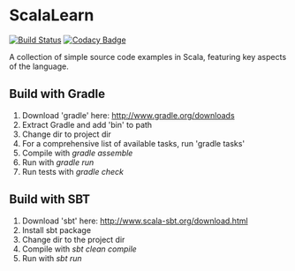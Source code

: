 # ScalaLearn

[![Build Status](https://travis-ci.com/guildenstern70/ScalaLearn.svg?branch=master)](https://travis-ci.com/guildenstern70/ScalaLearn)
[![Codacy Badge](https://app.codacy.com/project/badge/Grade/8fdfd071d50a419f968bfb9657c38c1f)](https://www.codacy.com/gh/guildenstern70/ScalaLearn/dashboard?utm_source=github.com&amp;utm_medium=referral&amp;utm_content=guildenstern70/ScalaLearn&amp;utm_campaign=Badge_Grade)

A collection of simple source code examples in Scala, featuring key aspects of the language.

## Build with Gradle

 1. Download 'gradle' here: http://www.gradle.org/downloads
 2. Extract Gradle and add 'bin\' to path
 3. Change dir to project dir
 4. For a comprehensive list of available tasks, run 'gradle tasks'
 5. Compile with _gradle assemble_
 6. Run with _gradle run_
 7. Run tests with _gradle check_

## Build with SBT

 1. Download 'sbt' here: http://www.scala-sbt.org/download.html
 2. Install sbt package
 3. Change dir to the project dir
 4. Compile with _sbt clean compile_
 5. Run with _sbt run_








